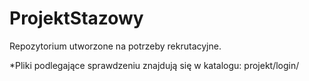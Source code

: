 # ProjektStazowy
Repozytorium utworzone na potrzeby rekrutacyjne. 

*Pliki podlegające sprawdzeniu znajdują się w katalogu: projekt/login/
